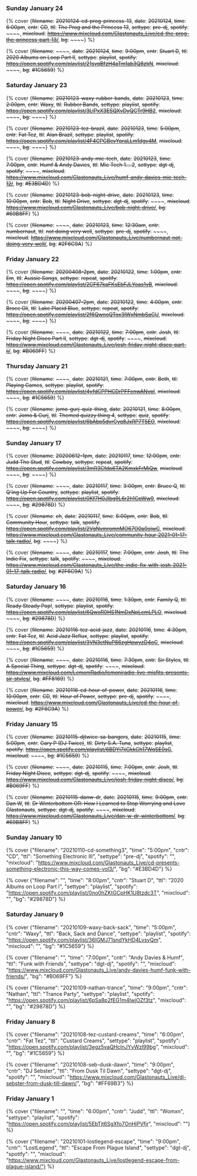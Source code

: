 ### Sunday January 24

{% cover {~~filename~~: ~~20210124-cd-prog-princess-13~~, ~~date~~: ~~20210124~~, ~~time~~: ~~6:00pm~~, ~~cntr~~: ~~CD~~, ~~ttl~~: ~~The Prog and the Princess 13~~, ~~settype~~: ~~pre-dj~~, ~~spotify~~: ~~~~, ~~mixcloud~~: ~~https://www.mixcloud.com/Glastonauts_Live/cd-the-prog-the-princess-part-13/~~, ~~bg~~: ~~~~} %}

{% cover {~~filename~~: ~~~~, ~~date~~: ~~20210124~~, ~~time~~: ~~9:00pm~~, ~~cntr~~: ~~Stuart D~~, ~~ttl~~: ~~2020 Albums on Loop Part II~~, ~~settype~~: ~~playlist~~, ~~spotify~~: ~~https://open.spotify.com/playlist/21svqBfzH4aTm1ab3Q8zkN~~, ~~mixcloud~~: ~~~~, ~~bg~~: ~~#1C5659~~} %}


### Saturday January 23

{% cover {~~filename~~: ~~20210123-waxy-rubber-bands~~, ~~date~~: ~~20210123~~, ~~time~~: ~~2:00pm~~, ~~cntr~~: ~~Waxy~~, ~~ttl~~: ~~Rubber Bands~~, ~~settype~~: ~~playlist~~, ~~spotify~~: ~~https://open.spotify.com/playlist/3LIPxX3ESQXvDyQCTr9HB2~~, ~~mixcloud~~: ~~~~, ~~bg~~: ~~~~} %}

{% cover {~~filename~~: ~~20210123-tez-brazil~~, ~~date~~: ~~20210123~~, ~~time~~: ~~5:00pm~~, ~~cntr~~: ~~Fat Tez~~, ~~ttl~~: ~~Alan Brazil~~, ~~settype~~: ~~playlist~~, ~~spotify~~: ~~https://open.spotify.com/playlist/4F4CPGBevYpraLLm1dgy4M~~, ~~mixcloud~~: ~~~~, ~~bg~~: ~~~~} %}

{% cover {~~filename~~: ~~20210123-andy-mic-tech~~, ~~date~~: ~~20210123~~, ~~time~~: ~~7:00pm~~, ~~cntr~~: ~~Humf & Andy Davies~~, ~~ttl~~: ~~Mic Tech 1....2~~, ~~settype~~: ~~dgt-dj~~, ~~spotify~~: ~~~~, ~~mixcloud~~: ~~https://www.mixcloud.com/Glastonauts_Live/humf-andy-davies-mic-tech-12/~~, ~~bg~~: ~~#E3BD4D~~} %}

{% cover {~~filename~~: ~~20210123-bob-night-drive~~, ~~date~~: ~~20210123~~, ~~time~~: ~~10:00pm~~, ~~cntr~~: ~~Bob~~, ~~ttl~~: ~~Night Drive~~, ~~settype~~: ~~dgt-dj~~, ~~spotify~~: ~~~~, ~~mixcloud~~: ~~https://www.mixcloud.com/Glastonauts_Live/bob-night-drive/~~, ~~bg~~: ~~#69B8FF~~} %}

{% cover {~~filename~~: ~~~~, ~~date~~: ~~20210123~~, ~~time~~: ~~12:30am~~, ~~cntr~~: ~~numbernaut~~, ~~ttl~~: ~~not doing very well~~, ~~settype~~: ~~pre-dj~~, ~~spotify~~: ~~~~, ~~mixcloud~~: ~~https://www.mixcloud.com/Glastonauts_Live/numbernaut-not-doing-very-well/~~, ~~bg~~: ~~#2F6C9A~~} %}


### Friday January 22

{% cover {~~filename~~: ~~20200408-2pm~~, ~~date~~: ~~20210122~~, ~~time~~: ~~1:00pm~~, ~~cntr~~: ~~Em~~, ~~ttl~~: ~~Aussie Songs~~, ~~settype~~: ~~repeat~~, ~~spotify~~: ~~https://open.spotify.com/playlist/2GF67kaFKsEbFJLYoas1yB~~, ~~mixcloud~~: ~~~~, ~~bg~~: ~~~~} %}

{% cover {~~filename~~: ~~20200407-2pm~~, ~~date~~: ~~20210122~~, ~~time~~: ~~4:00pm~~, ~~cntr~~: ~~Brocc Oli~~, ~~ttl~~: ~~Lake Placid Blue~~, ~~settype~~: ~~repeat~~, ~~spotify~~: ~~https://open.spotify.com/playlist/2f6QwnoQTox3lWxNmbSaCU~~, ~~mixcloud~~: ~~~~, ~~bg~~: ~~~~} %}

{% cover {~~filename~~: ~~~~, ~~date~~: ~~20210122~~, ~~time~~: ~~7:00pm~~, ~~cntr~~: ~~Josh~~, ~~ttl~~: ~~Friday Night Disco Part II~~, ~~settype~~: ~~dgt-dj~~, ~~spotify~~: ~~~~, ~~mixcloud~~: ~~https://www.mixcloud.com/Glastonauts_Live/josh-friday-night-disco-part-ii/~~, ~~bg~~: ~~#B069FF~~} %}


### Thursday January 21

{% cover {~~filename~~: ~~~~, ~~date~~: ~~20210121~~, ~~time~~: ~~7:00pm~~, ~~cntr~~: ~~Beth~~, ~~ttl~~: ~~Playing Games~~, ~~settype~~: ~~playlist~~, ~~spotify~~: ~~https://open.spotify.com/playlist/4yfdCPPHCDrPFFenwANvpl~~, ~~mixcloud~~: ~~~~, ~~bg~~: ~~#1C5659~~} %}

{% cover {~~filename~~: ~~jomo-gurj-quiz-thing~~, ~~date~~: ~~20210121~~, ~~time~~: ~~8:00pm~~, ~~cntr~~: ~~Jomo & Gurj~~, ~~ttl~~: ~~Themed quizzy thing 4~~, ~~settype~~: ~~quiz~~, ~~spotify~~: ~~https://open.spotify.com/playlist/6bAbp5dvrCyq8JxRP7T5EO~~, ~~mixcloud~~: ~~~~, ~~bg~~: ~~~~} %}

### Sunday January 17

{% cover {~~filename~~: ~~20200612-1pm~~, ~~date~~: ~~20210117~~, ~~time~~: ~~12:00pm~~, ~~cntr~~: ~~Judd The Stud~~, ~~ttl~~: ~~Cowboy~~, ~~settype~~: ~~repeat~~, ~~spotify~~: ~~https://open.spotify.com/playlist/3mR3Cfdp6TA2KmxkFrMjQw~~, ~~mixcloud~~: ~~~~, ~~bg~~: ~~~~} %}

{% cover {~~filename~~: ~~~~, ~~date~~: ~~20210117~~, ~~time~~: ~~3:00pm~~, ~~cntr~~: ~~Bruce Q~~, ~~ttl~~: ~~Q'ing Up For Country~~, ~~settype~~: ~~playlist~~, ~~spotify~~: ~~https://open.spotify.com/playlist/0Kf7H0JIbg9L6r2h1CpWw9~~, ~~mixcloud~~: ~~~~, ~~bg~~: ~~#29878D~~} %}

{% cover {~~filename~~: ~~ch~~, ~~date~~: ~~20210117~~, ~~time~~: ~~6:00pm~~, ~~cntr~~: ~~Bob~~, ~~ttl~~: ~~Community Hour~~, ~~settype~~: ~~talk~~, ~~spotify~~: ~~https://open.spotify.com/playlist/2VgNvmromnMO67O0a0ojwC~~, ~~mixcloud~~: ~~https://www.mixcloud.com/Glastonauts_Live/community-hour-2021-01-17-talk-radio/~~, ~~bg~~: ~~~~} %}

{% cover {~~filename~~: ~~~~, ~~date~~: ~~20210117~~, ~~time~~: ~~7:00pm~~, ~~cntr~~: ~~Josh~~, ~~ttl~~: ~~The Indie Fix~~, ~~settype~~: ~~talk~~, ~~spotify~~: ~~~~, ~~mixcloud~~: ~~https://www.mixcloud.com/Glastonauts_Live/the-indie-fix-with-josh-2021-01-17-talk-radio/~~, ~~bg~~: ~~#2F6C9A~~} %}


### Saturday January 16


{% cover {~~filename~~: ~~~~, ~~date~~: ~~20210116~~, ~~time~~: ~~1:30pm~~, ~~cntr~~: ~~Family Q~~, ~~ttl~~: ~~Ready Steady Pop!~~, ~~settype~~: ~~playlist~~, ~~spotify~~: ~~https://open.spotify.com/playlist/6QwoR0HS1NmDxNpLemLPLO~~, ~~mixcloud~~: ~~~~, ~~bg~~: ~~#29878D~~} %}

{% cover {~~filename~~: ~~20210116-tez-acid-jazz~~, ~~date~~: ~~20210116~~, ~~time~~: ~~4:30pm~~, ~~cntr~~: ~~Fat Tez~~, ~~ttl~~: ~~Acid Jazz Reflux~~, ~~settype~~: ~~playlist~~, ~~spotify~~: ~~https://open.spotify.com/playlist/3VN3etNuP86zgHpwyzD4oC~~, ~~mixcloud~~: ~~~~, ~~bg~~: ~~#1C5659~~} %}

{% cover {~~filename~~: ~~~~, ~~date~~: ~~20210116~~, ~~time~~: ~~7:30pm~~, ~~cntr~~: ~~Sir Styles~~, ~~ttl~~: ~~A Special Thing~~, ~~settype~~: ~~dgt-dj~~, ~~spotify~~: ~~~~, ~~mixcloud~~: ~~https://www.mixcloud.com/LemoniRadio/lemoniradio-live-misfits-presents-sir-styles/~~, ~~bg~~: ~~#FF8169~~} %}

{% cover {~~filename~~: ~~20210116-cd-hour-of-power~~, ~~date~~: ~~20210116~~, ~~time~~: ~~10:00pm~~, ~~cntr~~: ~~CD~~, ~~ttl~~: ~~Hour of Power~~, ~~settype~~: ~~pre-dj~~, ~~spotify~~: ~~~~, ~~mixcloud~~: ~~https://www.mixcloud.com/Glastonauts_Live/cd-the-hour-of-power/~~, ~~bg~~: ~~#2F6C9A~~} %}



### Friday January 15

{% cover {~~filename~~: ~~20210115-djtwice-sa-bangers~~, ~~date~~: ~~20210115~~, ~~time~~: ~~5:00pm~~, ~~cntr~~: ~~Gary P (DJ Twice)~~, ~~ttl~~: ~~Dirty S.A. Tuna~~, ~~settype~~: ~~playlist~~, ~~spotify~~: ~~https://open.spotify.com/playlist/6BDYj7ijGkkGh17WqSE0sG~~, ~~mixcloud~~: ~~~~, ~~bg~~: ~~#1C5659~~} %}

{% cover {~~filename~~: ~~~~, ~~date~~: ~~20210115~~, ~~time~~: ~~7:00pm~~, ~~cntr~~: ~~Josh~~, ~~ttl~~: ~~Friday Night Disco~~, ~~settype~~: ~~dgt-dj~~, ~~spotify~~: ~~~~, ~~mixcloud~~: ~~https://www.mixcloud.com/Glastonauts_Live/josh-friday-night-disco/~~, ~~bg~~: ~~#B069FF~~} %}

{% cover {~~filename~~: ~~20210115-danw-dr~~, ~~date~~: ~~20210115~~, ~~time~~: ~~9:00pm~~, ~~cntr~~: ~~Dan W~~, ~~ttl~~: ~~Dr Winterbottom OR: How I Learned to Stop Worrying and Love Glastonauts~~, ~~settype~~: ~~dgt-dj~~, ~~spotify~~: ~~~~, ~~mixcloud~~: ~~https://www.mixcloud.com/Glastonauts_Live/dan-w-dr-winterbottom/~~, ~~bg~~: ~~#69B8FF~~} %}



### Sunday January 10

{% cover {"filename": "20210110-cd-something3", "time": "5:00pm", "cntr": "CD", "ttl": "Something Electronic III", "settype": "pre-dj", "spotify": "", "mixcloud": "https://www.mixcloud.com/Glastonauts_Live/cd-presents-something-electronic-this-way-comes-vol3/", "bg": "#E3BD4D"} %}

{% cover {"filename": "", "time": "8:00pm", "cntr": "Stuart D", "ttl": "2020 Albums on Loop Part I", "settype": "playlist", "spotify": "https://open.spotify.com/playlist/0no0hZKtGCpHK1U8tzdc3T", "mixcloud": "", "bg": "#29878D"} %}

### Saturday January 9

{% cover {"filename": "20210109-waxy-back-sack", "time": "5:00pm", "cntr": "Waxy", "ttl": "Back, Sack and Dance", "settype": "playlist", "spotify": "https://open.spotify.com/playlist/36IGMJ71sndYkHD4LvsyQm", "mixcloud": "", "bg": "#1C5659"} %}

{% cover {"filename": "", "time": "7:00pm", "cntr": "Andy Davies & Humf", "ttl": "Funk with Friends", "settype": "dgt-dj", "spotify": "", "mixcloud": "https://www.mixcloud.com/Glastonauts_Live/andy-davies-humf-funk-with-friends/", "bg": "#B069FF"} %}

{% cover {"filename": "20210109-nathan-trance", "time": "9:00pm", "cntr": "Nathan", "ttl": "Trance Party", "settype": "playlist", "spotify": "https://open.spotify.com/playlist/6pSa8p2fEG1m4IwjOZf3tz", "mixcloud": "", "bg": "#29878D"} %}


### Friday January 8

{% cover {"filename": "20210108-tez-custard-creams", "time": "6:00pm", "cntr": "Fat Tez", "ttl": "Custard Creams", "settype": "playlist", "spotify": "https://open.spotify.com/playlist/3egz5vaQHcInJYvWzl99bg", "mixcloud": "", "bg": "#1C5659"} %}

{% cover {"filename": "20210108-seb-dusk-dawn", "time": "9:00pm", "cntr": "DJ Sebster", "ttl": "From Dusk Til Dawn", "settype": "dgt-dj", "spotify": "", "mixcloud": "https://www.mixcloud.com/Glastonauts_Live/dj-sebster-from-dusk-till-dawn/", "bg": "#FF69B3"} %}



### Friday January 1


{% cover {"filename": "", "time": "6:00pm", "cntr": "Judd", "ttl": "Womxn", "settype": "playlist", "spotify": "https://open.spotify.com/playlist/5EbTjt6SgXfo7OnHjPVfjr", "mixcloud": ""} %}

{% cover {"filename": "20210101-lostlegend-escape", "time": "9:00pm", "cntr": "LostLegend", "ttl": "Escape From Plague Island", "settype": "dgt-dj", "spotify": "", "mixcloud": "https://www.mixcloud.com/Glastonauts_Live/lostlegend-escape-from-plague-island/"} %}

